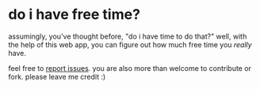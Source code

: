 # do i have free time?
assumingly, you've thought before, "do i have time to do that?" well, with the help of this web app, you can figure out how much free time you *really* have.

feel free to [report issues](https://github.com/jeffreylec/doihavefreetime/issues/new). you are also more than welcome to contribute or fork. please leave me credit :)